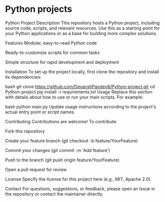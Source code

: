 # Python projects
Python Project
Description
This repository hosts a Python project, including source code, scripts, and relevant resources. Use this as a starting point for your Python applications or as a base for building more complex solutions.

Features
Modular, easy-to-read Python code

Ready-to-customize scripts for common tasks

Simple structure for rapid development and deployment

Installation
To set up the project locally, first clone the repository and install its dependencies:

bash
git clone https://github.com/DevanshPandey8/Python-project.git
cd Python-project
pip install -r requirements.txt
Usage
Replace this section with details about how to use or run your main scripts. For example:

bash
python main.py
Update usage instructions according to the project's actual entry point or script names.

Contributing
Contributions are welcome! To contribute:

Fork this repository

Create your feature branch (git checkout -b feature/YourFeature)

Commit your changes (git commit -m 'Add feature')

Push to the branch (git push origin feature/YourFeature)

Open a pull request for review

License
Specify the license for this project here (e.g., MIT, Apache 2.0).

Contact
For questions, suggestions, or feedback, please open an Issue in the repository or contact the maintainer directly.
